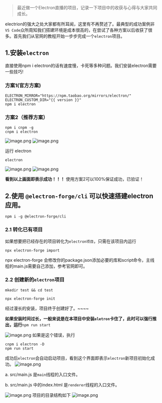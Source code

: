> 最近做一个Electron直播的项目，记录一下项目中的收获与心得与大家共同成长。

electrion的强大之处大家都有所耳闻，这里有不再赘述了。最典型的成功案例非`VS Code`众所周知我们搭建环境是成本很高的，在尝试了各种方案以后收获了很多。首先我们从官网的教程开始一步步完成一个`electron`项目。

## 1.安装`electron`

直接使用npm i electron的话有速度慢，卡死等多种问题。我们安装electron需要一些技巧!

### 方案1(官方方案)

```
ELECTRON_MIRROR="https://npm.taobao.org/mirrors/electron/"
ELECTRON_CUSTOM_DIR="{{ version }}"
npm i electron 
```

### 方案2（推荐方案）
```
npm i cnpm -g
cnpm i electron
```
![image.png](https://image-static.segmentfault.com/153/555/153555781-606bfebb23369_fix732)
![image.png](https://segmentfault.com/a/img/bVcQ4hB)

运行 electron
```
electron
```
![image.png](https://segmentfault.com/a/img/bVcQ4iK)
![image.png](https://segmentfault.com/a/img/bVcQ4iO)

**看到以上画面即表示成功！！！** 使用方案2可以100%保证成功，已验证！

## 2.使用 `@electron-forge/cli` 可以快速搭建electron应用。

```
npm i -g @electron-forge/cli
```

### 2.1 转化已有项目
如果想要把已经存在的项目转化为`electron项目`，只需在该项目内运行

```
npx electron-forge import
```

npx electron-forge 会修改你的package.json添加必要的库和script命令，主线程的main.js需要自己添加，参考官网即可。


### 2.2 创建新的`electron`项目

```
mkedir test && cd test

npx electron-forge init
```
经过漫长的安装，项目终于创建好了。~~~~

**如果安装时间过长，一般来说是在本项目中安装`eletron`卡住了，此时可以强行推出，运行**`npm run start`
    
![image.png](https://segmentfault.com/a/img/bVcQ4rd)
如果是这个错误，执行

```
cnpm i electron -D
npm run start
```

成功后`electron`会自动启动项目，看到这个界面即表示`electron`新项目初始化成功。
![image.png](https://segmentfault.com/a/img/bVcQ4rv)


a. src/main.js 是`main`线程的入口文件。

b. src/main.js 中的index.html 是`renderer`线程的入口文件。

![image.png](https://segmentfault.com/a/img/bVcQ4su)
项目的目录结构如下
![image.png](https://segmentfault.com/a/img/bVcQ4s7)


